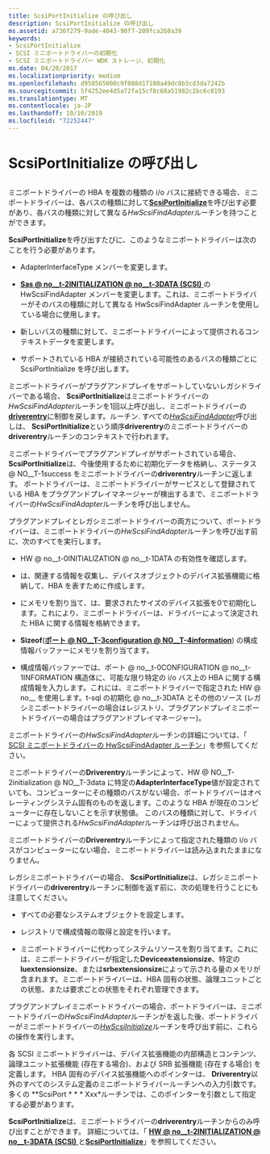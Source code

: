 ```yaml
---
title: ScsiPortInitialize の呼び出し
description: ScsiPortInitialize の呼び出し
ms.assetid: a736f279-9ade-4043-90f7-209fca260a39
keywords:
- ScsiPortInitialize
- SCSI ミニポートドライバーの初期化
- SCSI ミニポートドライバー WDK ストレージ、初期化
ms.date: 04/20/2017
ms.localizationpriority: medium
ms.openlocfilehash: d958565008c9f088d17100a49dc8b3cd3da7242b
ms.sourcegitcommit: 5f4252ee4d5a72fa15cf8c68a51982c2bc6c8193
ms.translationtype: MT
ms.contentlocale: ja-JP
ms.lasthandoff: 10/10/2019
ms.locfileid: "72252447"
---
```

# <a name="calling-scsiportinitialize"></a>ScsiPortInitialize の呼び出し


## <span id="ddk_calling_scsiportinitialize_kg"></span><span id="DDK_CALLING_SCSIPORTINITIALIZE_KG"></span>


ミニポートドライバーの HBA を複数の種類の i/o バスに接続できる場合、ミニポートドライバーは、各バスの種類に対して[**ScsiPortInitialize**](https://docs.microsoft.com/windows-hardware/drivers/ddi/content/srb/nf-srb-scsiportinitialize)を呼び出す必要があり、各バスの種類に対して異なる*HwScsiFindAdapter*ルーチンを持つことができます。

**ScsiPortInitialize**を呼び出すたびに、このようなミニポートドライバーは次のことを行う必要があります。

-   AdapterInterfaceType メンバーを変更します。

-   [**Sas @ no__t-2INITIALIZATION @ no__t-3DATA (SCSI)** ](https://docs.microsoft.com/windows-hardware/drivers/ddi/content/srb/ns-srb-_hw_initialization_data)の HwScsiFindAdapter メンバーを変更します。これは、ミニポートドライバーがそのバスの種類に対して異なる HwScsiFindAdapter ルーチンを使用している場合に使用します。

-   新しいバスの種類に対して、ミニポートドライバーによって提供されるコンテキストデータを変更します。

-   サポートされている HBA が接続されている可能性のあるバスの種類ごとに ScsiPortInitialize を呼び出します。

ミニポートドライバーがプラグアンドプレイをサポートしていないレガシドライバーである場合、 **ScsiPortInitialize**はミニポートドライバーの*HwScsiFindAdapter*ルーチンを1回以上呼び出し、ミニポートドライバーの[**driverentry**](scsi-miniport-driver-s-driverentry-routine.md)に制御を戻します。ルーチン. すべての[*HwScsiFindAdapter*](https://docs.microsoft.com/previous-versions/windows/hardware/drivers/ff557300(v=vs.85))呼び出しは、 **ScsiPortInitialize**という順序**driverentry**のミニポートドライバーの**driverentry**ルーチンのコンテキストで行われます。

ミニポートドライバーでプラグアンドプレイがサポートされている場合、 **ScsiPortInitialize**は、今後使用するために初期化データを格納し、ステータス @ NO__T-1success をミニポートドライバーの**driverentry**ルーチンに返します。 ポートドライバーは、ミニポートドライバーがサービスとして登録されている HBA をプラグアンドプレイマネージャーが検出するまで、ミニポートドライバーの*HwScsiFindAdapter*ルーチンを呼び出しません。

プラグアンドプレイとレガシミニポートドライバーの両方について、ポートドライバーは、ミニポートドライバーの*HwScsiFindAdapter*ルーチンを呼び出す前に、次のすべてを実行します。

-   HW @ no__t-0INITIALIZATION @ no__t-1DATA の有効性を確認します。

-   は、関連する情報を収集し、デバイスオブジェクトのデバイス拡張機能に格納して、HBA を表すために作成します。

-   にメモリを割り当て、は、要求されたサイズのデバイス拡張を0で初期化します。これにより、ミニポートドライバーは、ドライバーによって決定された HBA に関する情報を格納できます。

-   **Sizeof**([**ポート @ NO__T-3configuration @ NO__T-4information**](https://docs.microsoft.com/windows-hardware/drivers/ddi/content/srb/ns-srb-_port_configuration_information)) の構成情報バッファーにメモリを割り当てます。

-   構成情報バッファーでは、ポート @ no__t-0CONFIGURATION @ no__t-1INFORMATION 構造体に、可能な限り特定の i/o バス上の HBA に関する構成情報を入力します。これには、ミニポートドライバーで指定された HW @ no__ を使用します。t-sql の初期化 @ no__t-3DATA とその他のソース (レガシミニポートドライバーの場合はレジストリ、プラグアンドプレイミニポートドライバーの場合はプラグアンドプレイマネージャー)。

ミニポートドライバーの*HwScsiFindAdapter*ルーチンの詳細については、「 [SCSI ミニポートドライバーの HwScsiFindAdapter ルーチン](scsi-miniport-driver-s-hwscsifindadapter-routine.md)」を参照してください。

ミニポートドライバーの**Driverentry**ルーチンによって、HW @ NO__T-2initialization @ NO__T-3data に特定の**AdapterInterfaceType**値が設定されていても、コンピューターにその種類のバスがない場合、ポートドライバーはオペレーティングシステム固有のものを返します。このような HBA が現在のコンピューターに存在しないことを示す状態値。 このバスの種類に対して、ドライバーによって提供される*HwScsiFindAdapter*ルーチンは呼び出されません。

ミニポートドライバーの**Driverentry**ルーチンによって指定された種類の i/o バスがコンピューターにない場合、ミニポートドライバーは読み込まれたままになりません。

レガシミニポートドライバーの場合、 **ScsiPortInitialize**は、レガシミニポートドライバーの**driverentry**ルーチンに制御を返す前に、次の処理を行うことにも注意してください。

-   すべての必要なシステムオブジェクトを設定します。

-   レジストリで構成情報の取得と設定を行います。

-   ミニポートドライバーに代わってシステムリソースを割り当てます。これには、ミニポートドライバーが指定した**Deviceextensionsize**、特定の**luextensionsize**、または**srbextensionsize**によって示される量のメモリが含まれます。ミニポートドライバーは、HBA 固有の状態、論理ユニットごとの状態、または要求ごとの状態をそれぞれ管理できます。

プラグアンドプレイミニポートドライバーの場合、ポートドライバーは、ミニポートドライバーの*HwScsiFindAdapter*ルーチンがを返した後、ポートドライバーがミニポートドライバーの[*HwScsiInitialize*](https://docs.microsoft.com/previous-versions/windows/hardware/drivers/ff557302(v=vs.85))ルーチンを呼び出す前に、これらの操作を実行します。

各 SCSI ミニポートドライバーは、デバイス拡張機能の内部構造とコンテンツ、論理ユニット拡張機能 (存在する場合)、および SRB 拡張機能 (存在する場合) を定義します。 HBA 固有のデバイス拡張機能へのポインターは、 **Driverentry**以外のすべてのシステム定義のミニポートドライバールーチンへの入力引数です。 多くの **ScsiPort * * * Xxx*ルーチンでは、このポインターを引数として指定する必要があります。

**ScsiPortInitialize**は、ミニポートドライバーの**driverentry**ルーチンからのみ呼び出すことができます。 詳細については、「 [**HW @ no__t-2INITIALIZATION @ no__t-3DATA (SCSI)** ](https://docs.microsoft.com/windows-hardware/drivers/ddi/content/srb/ns-srb-_hw_initialization_data)と[**ScsiPortInitialize**](https://docs.microsoft.com/windows-hardware/drivers/ddi/content/srb/nf-srb-scsiportinitialize)」を参照してください。

 

 




